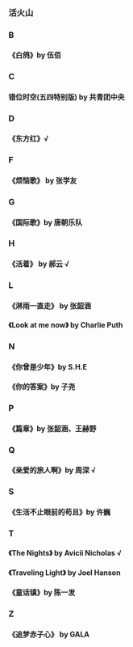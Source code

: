 <!-- @format -->

### 活火山

### B
#### 《白鸽》by 伍佰
### C
#### 错位时空(五四特别版) by 共青团中央
### D
#### 《东方红》√

### F
#### 《烦恼歌》 by 张学友

### G
#### 《国际歌》by 唐朝乐队

### H
#### 《活着》 by 郝云 √

### L
#### 《淋雨一直走》 by 张韶涵

#### 《Look at me now》 by Charlie Puth

### N
#### 《你曾是少年》by S.H.E

#### 《你的答案》by 子尧

### P
#### 《篇章》by 张韶涵、王赫野

### Q
#### 《亲爱的旅人啊》by 周深 √

### S

#### 《生活不止眼前的苟且》by 许巍

### T

#### 《The Nights》 by Avicii Nicholas √

#### 《Traveling Light》 by Joel Hanson

#### 《童话镇》by 陈一发

### Z
#### 《追梦赤子心》 by GALA
